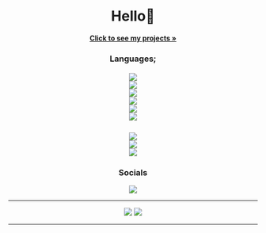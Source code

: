 <h1 align="center">Hello👋</h1>
<div align="center">
    <a href="https://github.com/mustafawp?tab=repositories"><strong>Click to see my projects »</strong></a>
    <h3>Languages;</h3>
    <h5><center>
    <a href="https://csharp-lang.org" align="center"><img src="https://img.shields.io/badge/-C%23-blue"></a></center><center>
    <a href="https://www.python.org" align="center"><img src="https://img.shields.io/badge/-Python-yellow"></a></center><center>
    <a href="https://dart.dev" align="center"><img src="https://img.shields.io/badge/-Dart-blue"></a></center><center>
    <a href="https://flutter.dev" align="center"><img src="https://img.shields.io/badge/-Flutter-blue"></a></center><center>
    <a href="https://kotlinlang.org" align="center"><img src="https://img.shields.io/badge/-Kotlin-orange"></a></center><center>
    <a href="https://www.java.com" align="center"><img src="https://img.shields.io/badge/-Java-red"></a></center></h5><center>
    <a href="https://developer.mozilla.org/en-US/docs/Web/JavaScript" align="center"><img src="https://img.shields.io/badge/-JavaScript-yellow"></a></center></h5><center>
    <a href="https://vuejs.org" align="center"><img src="https://img.shields.io/badge/-Vue.js-green"></a></center></h5><center>
    <a href="https://www.lua.org" align="center"><img src="https://img.shields.io/badge/-Lua-blueviolet"></a></center></h5>
    <h3 align="center">Socials</h3>
    <center>
    <a href="https://www.instagram.com/mustafawiped" align="center"><img src="https://img.shields.io/badge/-Instagram-C13584?style=flat-quare&labelColor=C13584&logo=instagram&logoColor=white&link=link"></a></center>
    <hr>
    <img src="https://github-readme-stats.vercel.app/api?username=mustafawp&theme=dark&show_icons=true">
    <img src="https://streak-stats.demolab.com?user=mustafawp&theme=highcontrast&border_radius=4.7&background=000000)](https://git.io/streak-stats">
    <hr>
</div>

